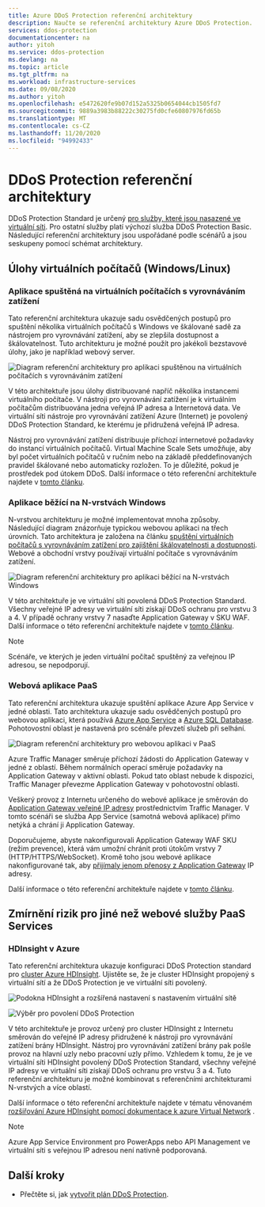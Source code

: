 ```yaml
---
title: Azure DDoS Protection referenční architektury
description: Naučte se referenční architektury Azure DDoS Protection.
services: ddos-protection
documentationcenter: na
author: yitoh
ms.service: ddos-protection
ms.devlang: na
ms.topic: article
ms.tgt_pltfrm: na
ms.workload: infrastructure-services
ms.date: 09/08/2020
ms.author: yitoh
ms.openlocfilehash: e5472620fe9b07d152a5325b0654044cb1505fd7
ms.sourcegitcommit: 9889a3983b88222c30275fd0cfe60807976fd65b
ms.translationtype: MT
ms.contentlocale: cs-CZ
ms.lasthandoff: 11/20/2020
ms.locfileid: "94992433"
---
```

# <a name="ddos-protection-reference-architectures"></a>DDoS Protection referenční architektury

DDoS Protection Standard je určený [pro služby, které jsou nasazené ve virtuální síti](../virtual-network/virtual-network-for-azure-services.md). Pro ostatní služby platí výchozí služba DDoS Protection Basic. Následující referenční architektury jsou uspořádané podle scénářů a jsou seskupeny pomocí schémat architektury.

## <a name="virtual-machine-windowslinux-workloads"></a>Úlohy virtuálních počítačů (Windows/Linux)

### <a name="application-running-on-load-balanced-vms"></a>Aplikace spuštěná na virtuálních počítačích s vyrovnáváním zatížení

Tato referenční architektura ukazuje sadu osvědčených postupů pro spuštění několika virtuálních počítačů s Windows ve škálované sadě za nástrojem pro vyrovnávání zatížení, aby se zlepšila dostupnost a škálovatelnost. Tuto architekturu je možné použít pro jakékoli bezstavové úlohy, jako je například webový server.

![Diagram referenční architektury pro aplikaci spuštěnou na virtuálních počítačích s vyrovnáváním zatížení](./media/ddos-best-practices/image-9.png)

V této architektuře jsou úlohy distribuované napříč několika instancemi virtuálního počítače. V nástroji pro vyrovnávání zatížení je k virtuálním počítačům distribuována jedna veřejná IP adresa a Internetová data. Ve virtuální síti nástroje pro vyrovnávání zatížení Azure (Internet) je povolený DDoS Protection Standard, ke kterému je přidružená veřejná IP adresa.

Nástroj pro vyrovnávání zatížení distribuuje příchozí internetové požadavky do instancí virtuálních počítačů. Virtual Machine Scale Sets umožňuje, aby byl počet virtuálních počítačů v ručním nebo na základě předdefinovaných pravidel škálované nebo automaticky rozložen. To je důležité, pokud je prostředek pod útokem DDoS. Další informace o této referenční architektuře najdete v [tomto článku](/azure/architecture/reference-architectures/virtual-machines-windows/multi-vm).

### <a name="application-running-on-windows-n-tier"></a>Aplikace běžící na N-vrstvách Windows

N-vrstvou architekturu je možné implementovat mnoha způsoby. Následující diagram znázorňuje typickou webovou aplikaci na třech úrovních. Tato architektura je založena na článku [spuštění virtuálních počítačů s vyrovnáváním zatížení pro zajištění škálovatelnosti a dostupnosti](/azure/architecture/reference-architectures/virtual-machines-windows/multi-vm). Webové a obchodní vrstvy používají virtuální počítače s vyrovnáváním zatížení.

![Diagram referenční architektury pro aplikaci běžící na N-vrstvách Windows](./media/ddos-best-practices/image-10.png)

V této architektuře je ve virtuální síti povolená DDoS Protection Standard. Všechny veřejné IP adresy ve virtuální síti získají DDoS ochranu pro vrstvu 3 a 4. V případě ochrany vrstvy 7 nasaďte Application Gateway v SKU WAF. Další informace o této referenční architektuře najdete v [tomto článku](/azure/architecture/reference-architectures/virtual-machines-windows/n-tier).

> [!NOTE]
> Scénáře, ve kterých je jeden virtuální počítač spuštěný za veřejnou IP adresou, se nepodporují.

### <a name="paas-web-application"></a>Webová aplikace PaaS

Tato referenční architektura ukazuje spuštění aplikace Azure App Service v jedné oblasti. Tato architektura ukazuje sadu osvědčených postupů pro webovou aplikaci, která používá [Azure App Service](https://azure.microsoft.com/documentation/services/app-service/) a [Azure SQL Database](https://azure.microsoft.com/documentation/services/sql-database/).
Pohotovostní oblast je nastavená pro scénáře převzetí služeb při selhání.

![Diagram referenční architektury pro webovou aplikaci v PaaS](./media/ddos-best-practices/image-11.png)

Azure Traffic Manager směruje příchozí žádosti do Application Gateway v jedné z oblastí. Během normálních operací směruje požadavky na Application Gateway v aktivní oblasti. Pokud tato oblast nebude k dispozici, Traffic Manager převezme Application Gateway v pohotovostní oblasti.

Veškerý provoz z Internetu určeného do webové aplikace je směrován do [Application Gateway veřejné IP adresy](../application-gateway/application-gateway-web-app-overview.md) prostřednictvím Traffic Manager. V tomto scénáři se služba App Service (samotná webová aplikace) přímo netýká a chrání ji Application Gateway. 

Doporučujeme, abyste nakonfigurovali Application Gateway WAF SKU (režim prevence), která vám umožní chránit proti útokům vrstvy 7 (HTTP/HTTPS/WebSocket). Kromě toho jsou webové aplikace nakonfigurované tak, aby [přijímaly jenom přenosy z Application Gateway](https://azure.microsoft.com/blog/ip-and-domain-restrictions-for-windows-azure-web-sites/) IP adresy.

Další informace o této referenční architektuře najdete v [tomto článku](/azure/architecture/reference-architectures/app-service-web-app/multi-region).

## <a name="mitigation-for-non-web-paas-services"></a>Zmírnění rizik pro jiné než webové služby PaaS Services

### <a name="hdinsight-on-azure"></a>HDInsight v Azure

Tato referenční architektura ukazuje konfiguraci DDoS Protection standard pro [cluster Azure HDInsight](../hdinsight/index.yml). Ujistěte se, že je cluster HDInsight propojený s virtuální sítí a že DDoS Protection je ve virtuální síti povolený.

![Podokna HDInsight a rozšířená nastavení s nastavením virtuální sítě](./media/ddos-best-practices/image-12.png)

![Výběr pro povolení DDoS Protection](./media/ddos-best-practices/image-13.png)

V této architektuře je provoz určený pro cluster HDInsight z Internetu směrován do veřejné IP adresy přidružené k nástroji pro vyrovnávání zatížení brány HDInsight. Nástroj pro vyrovnávání zatížení brány pak pošle provoz na hlavní uzly nebo pracovní uzly přímo. Vzhledem k tomu, že je ve virtuální síti HDInsight povolený DDoS Protection Standard, všechny veřejné IP adresy ve virtuální síti získají DDoS ochranu pro vrstvu 3 a 4. Tuto referenční architekturu je možné kombinovat s referenčními architekturami N-vrstvých a více oblastí.

Další informace o této referenční architektuře najdete v tématu věnovaném [rozšiřování Azure HDInsight pomocí dokumentace k azure Virtual Network](../hdinsight/hdinsight-plan-virtual-network-deployment.md?toc=%2fazure%2fvirtual-network%2ftoc.json) .


> [!NOTE]
> Azure App Service Environment pro PowerApps nebo API Management ve virtuální síti s veřejnou IP adresou není nativně podporovaná.

## <a name="next-steps"></a>Další kroky

- Přečtěte si, jak [vytvořit plán DDoS Protection](manage-ddos-protection.md).